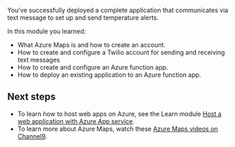 You've successfully deployed a complete application that communicates via text message to set up and send temperature alerts.

In this module you learned:

* What Azure Maps is and how to create an account.
* How to create and configure a Twilio account for sending and receiving text messages
* How to create and configure an Azure function app.
* How to deploy an existing application to an Azure function app.

## Next steps

* To learn how to host web apps on Azure, see the Learn module [Host a web application with Azure App service](https://docs.microsoft.com/learn/modules/host-a-web-app-with-azure-app-service/).
* To learn more about Azure Maps, watch these [Azure Maps videos on Channel9](https://channel9.msdn.com/Search?term=%22azure%20maps%22).
